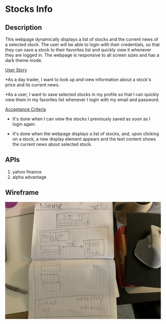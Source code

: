 # Stocks Info

## Description

This webpage dynamically displays a list of stocks and the current news of a selected stock. The user will be able to login with their credentials, so that they can save a stock to their favorites list and quickly view it whenever they are logged in. The webpage is responsive to all screen sizes and has a dark theme mode.

<ins>User Story</ins>

*As a day trader, I want to look up and view information about a stock's price and its current news. 

*As a user, I want to save selected stocks in my profile so that I can quickly view them in my favorites list whenever I login with my email and password.

<ins>Acceptance Criteria</ins>

* It's done when I can view the stocks I previously saved as soon as I login again.

* It's done when the webpage displays a list of stocks, and, upon clicking on a stock, a new display element appears and the text content shows the current news about selected stock.
## APIs

1. yahoo finance
2. alpha advantage
## Wireframe

<img src="./assets/IMG_8241.JPG" alt="Wireframe-Pic">

